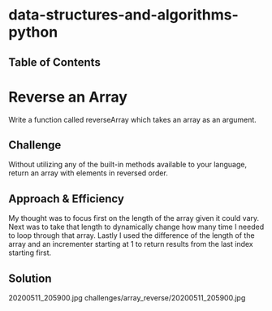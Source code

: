# data-structures-and-algorithms-python

## Table of Contents
# Reverse an Array
Write a function called reverseArray which takes an array as an argument. 

## Challenge
Without utilizing any of the built-in methods available to your language, return an array with elements in reversed order.

## Approach & Efficiency
My thought was to focus first on the length of the array given it could vary. Next was to take that length to dynamically change how many time I needed to loop through that array. Lastly I used the difference of the length of the array and an incrementer starting at 1 to return results from the last index starting first.

## Solution
20200511_205900.jpg
challenges/array_reverse/20200511_205900.jpg

